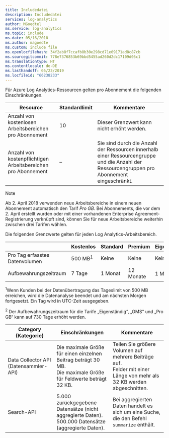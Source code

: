```yaml
---
title: Includedatei
description: Includedatei
services: log-analytics
author: MGoedtel
ms.service: log-analytics
ms.topic: include
ms.date: 05/16/2018
ms.author: magoedte
ms.custom: include file
ms.openlocfilehash: 34f2ab8f7ccafb8b30e298cd71e09171ad8c87cb
ms.sourcegitcommit: 778e7376853b69bbd5455ad260d2dc17109d05c1
ms.translationtype: HT
ms.contentlocale: de-DE
ms.lasthandoff: 05/23/2019
ms.locfileid: "66238233"
---
```

Für Azure Log Analytics-Ressourcen gelten pro Abonnement die folgenden Einschränkungen.

| Resource | Standardlimit | Kommentare
| --- | --- | --- |
| Anzahl von kostenlosen Arbeitsbereichen pro Abonnement | 10 | Dieser Grenzwert kann nicht erhöht werden. |
| Anzahl von kostenpflichtigen Arbeitsbereichen pro Abonnement | – | Sie sind durch die Anzahl der Ressourcen innerhalb einer Ressourcengruppe und die Anzahl der Ressourcengruppen pro Abonnement eingeschränkt. | 

>[!NOTE]
>Ab 2. April 2018 verwenden neue Arbeitsbereiche in einem neuen Abonnement automatisch den Tarif *Pro GB*. Bei Abonnements, die vor dem 2. April erstellt wurden oder mit einer vorhandenen Enterprise Agreement-Registrierung verknüpft sind, können Sie für neue Arbeitsbereiche weiterhin zwischen drei Tarifen wählen. 
>

Die folgenden Grenzwerte gelten für jeden Log Analytics-Arbeitsbereich.

|  | Kostenlos | Standard | Premium | Eigenständig | OMS | Pro GB |
| --- | --- | --- | --- | --- | --- |--- |
| Pro Tag erfasstes Datenvolumen |500 MB<sup>1</sup> |Keine |Keine | Keine | Keine | Keine
| Aufbewahrungszeitraum |7 Tage |1 Monat |12 Monate | 1 Monat<sup>2</sup> | 1 Monat<sup>2</sup>| 1 Monat<sup>2</sup>|

<sup>1</sup>Wenn Kunden bei der Datenübertragung das Tageslimit von 500 MB erreichen, wird die Datenanalyse beendet und am nächsten Morgen fortgesetzt. Ein Tag wird in UTC-Zeit ausgegeben.

<sup>2</sup> Der Aufbewahrungszeitraum für die Tarife „Eigenständig“, „OMS“ und „Pro GB“ kann auf 730 Tage erhöht werden.

| Category (Kategorie) | Einschränkungen | Kommentare
| --- | --- | --- |
| Data Collector API (Datensammler-API) | Die maximale Größe für einen einzelnen Beitrag beträgt 30 MB.<br>Die maximale Größe für Feldwerte beträgt 32 KB. | Teilen Sie größere Volumen auf mehrere Beiträge auf.<br>Felder mit einer Länge von mehr als 32 KB werden abgeschnitten. |
| Search-API | 5.000 zurückgegebene Datensätze (nicht aggregierte Daten).<br>500.000 Datensätze (aggregierte Daten). | Bei aggregierten Daten handelt es sich um eine Suche, die den Befehl `summarize` enthält.
 
